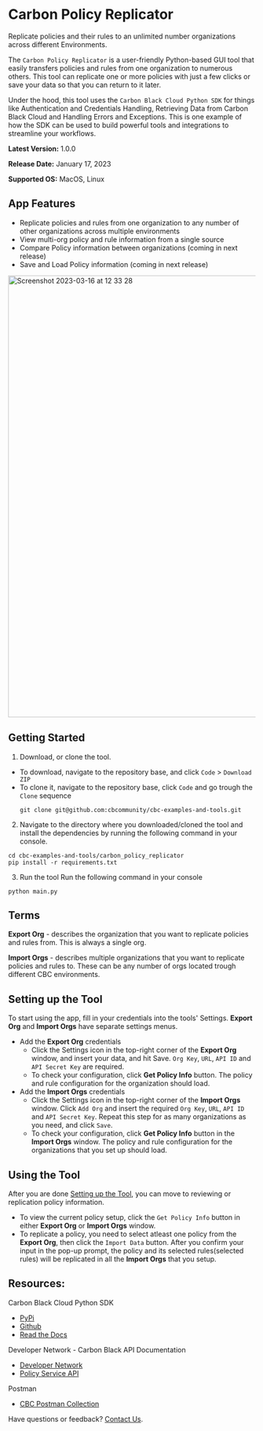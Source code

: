  # Carbon Policy Replicator
 Replicate policies and their rules to an unlimited number organizations across different Environments.

 The `Carbon Policy Replicator` is a user-friendly Python-based GUI tool that easily transfers policies and rules from one organization to
 numerous others. This tool can replicate one or more policies with just a few clicks or save your data so that you can return to it later.

 Under the hood, this tool uses the `Carbon Black Cloud Python SDK` for things like Authentication and Credentials Handling, Retrieving Data from Carbon Black Cloud and Handling Errors and Exceptions. This is one example of how the SDK can be used to build powerful tools and integrations to streamline your workflows.

 **Latest Version:** 1.0.0

 **Release Date:** January 17, 2023

 **Supported OS:** MacOS, Linux

 ## App Features

 * Replicate policies and rules from one organization to any number of other organizations across multiple environments
 * View multi-org policy and rule information from a single source
 * Compare Policy information between organizations (coming in next release)
 * Save and Load Policy information (coming in next release)

 <img width="900" alt="Screenshot 2023-03-16 at 12 33 28" src="https://user-images.githubusercontent.com/74309356/225590737-e36fac22-6dbf-4a29-9713-77d6e450632a.png">

 ## Getting Started

 1. Download, or clone the tool.
   * To download, navigate to the repository base, and click `Code` > `Download ZIP`
   * To clone it, navigate to the repository base, click `Code` and go trough the `Clone` sequence
     ```shell
     git clone git@github.com:cbcommunity/cbc-examples-and-tools.git
     ```
 2. Navigate to the directory where you downloaded/cloned the tool and install the dependencies by running the following command in your console.
 ```shell
 cd cbc-examples-and-tools/carbon_policy_replicator
 pip install -r requirements.txt
 ```
 3. Run the tool
 Run the following command in your console
 ```shell
 python main.py
 ```

 ## Terms
 **Export Org** - describes the organization that you want to replicate policies and rules from. This is always a single org.

 **Import Orgs** - describes multiple organizations that you want to replicate policies and rules to. These can be any number of orgs located trough different CBC environments.

 ## Setting up the Tool
 To start using the app, fill in your credentials into the tools' Settings. **Export Org** and **Import Orgs** have separate settings menus.
 * Add the **Export Org** credentials
   * Click the Settings icon in the top-right corner of the **Export Org** window, and insert your data, and hit Save. `Org Key`, `URL`, `API ID` and `API Secret Key` are required.
   * To check your configuration, click **Get Policy Info** button. The policy and rule configuration for the organization should load.
 * Add the **Import Orgs** credentials
   * Click the Settings icon in the top-right corner of the **Import Orgs** window. Click `Add Org` and insert the required `Org Key`, `URL`, `API ID` and `API Secret Key`. Repeat this step for as many organizations as you need, and click `Save`.
   * To check your configuration, click **Get Policy Info** button in the **Import Orgs** window. The policy and rule configuration for the organizations that you set up should load.

 ## Using the Tool
 After you are done [Setting up the Tool](#setting-up-the-tool), you can move to reviewing or replication policy information.
 * To view the current policy setup, click the `Get Policy Info` button in either **Export Org** or **Import Orgs** window.
 * To replicate a policy, you need to select atleast one policy from the **Export Org**, then click the `Import Data` button. After you confirm your input in the pop-up prompt, the policy and its selected rules(selected rules) will be replicated in all the **Import Orgs** that you setup.

 ## Resources:
 Carbon Black Cloud Python SDK
 * [PyPi](https://pypi.org/project/carbon-black-cloud-sdk/)
 * [Github](https://github.com/carbonblack/carbon-black-cloud-sdk-python/tree/master)
 * [Read the Docs](https://carbon-black-cloud-python-sdk.readthedocs.io/)

 Developer Network - Carbon Black API Documentation
 * [Developer Network](https://developer.carbonblack.com)
 * [Policy Service API](https://developer.carbonblack.com/reference/carbon-black-cloud/platform/latest/policy-service/)

 Postman
 * [CBC Postman Collection](https://documenter.getpostman.com/view/19038029/2s8YK4to5o#intro)

 Have questions or feedback?
 [Contact Us](https://developer.carbonblack.com/contact).
